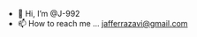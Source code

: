 - 👋 Hi, I’m @J-992
- 📫 How to reach me ... jafferrazavi@gmail.com

<!---
J-992/J-992 is a ✨ special ✨ repository because its `README.md` (this file) appears on your GitHub profile.
You can click the Preview link to take a look at your changes.
--->
